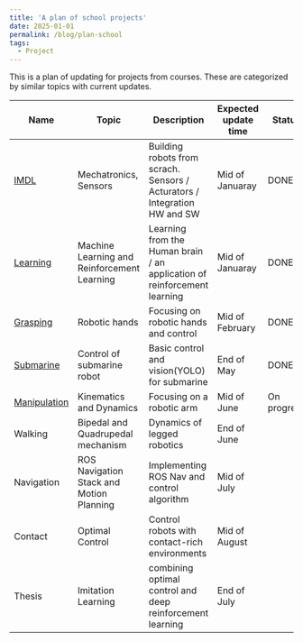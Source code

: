 ```yaml
---
title: 'A plan of school projects'
date: 2025-01-01
permalink: /blog/plan-school
tags:
  - Project
---
```


This is a plan of updating for projects from courses. These are categorized by similar topics with current updates.

| Name | Topic | Description | Expected update time | Status |
|---|---|---|---|---|
| [IMDL](https://mars-hss.github.io/course-project/imdl) | Mechatronics, Sensors | Building robots from scrach. Sensors / Acturators / Integration HW and SW | Mid of Januaray | DONE |
| [Learning](https://mars-hss.github.io/course-project/learning) | Machine Learning and Reinforcement Learning | Learning from the Human brain / an application of reinforcement learning | Mid of Januaray | DONE |
| [Grasping](https://mars-hss.github.io/course-project/grasping) | Robotic hands | Focusing on robotic hands and control | Mid of February | DONE |
| [Submarine](https://mars-hss.github.io/course-project/submarine) | Control of submarine robot | Basic control and vision(YOLO) for submarine | End of May | DONE |
| [Manipulation](https://mars-hss.github.io/course-project/manipulation) | Kinematics and Dynamics | Focusing on a robotic arm | Mid of June | On progress |
| Walking | Bipedal and Quadrupedal mechanism | Dynamics of legged robotics | End of June |  |
| Navigation | ROS Navigation Stack and Motion Planning | Implementing ROS Nav and control algorithm | Mid of July |  |
| Contact | Optimal Control | Control robots with contact-rich environments | Mid of August |  |
| Thesis | Imitation Learning | combining optimal control and deep reinforcement learning | End of July |  |